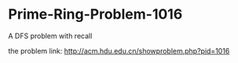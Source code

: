 # Prime-Ring-Problem-1016
A DFS problem with recall

the problem link: http://acm.hdu.edu.cn/showproblem.php?pid=1016
